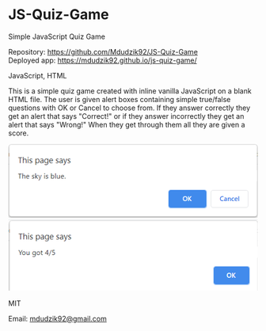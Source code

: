 # JS-Quiz-Game

Simple JavaScript Quiz Game

<!-- Live link to deployed app -->

Repository: https://github.com/Mdudzik92/JS-Quiz-Game<br>
Deployed app: https://mdudzik92.github.io/js-quiz-game/

<!-- Technologies used -->

JavaScript, HTML

<!-- Explanation of what the app is -->

This is a simple quiz game created with inline vanilla JavaScript on a blank HTML file. The user is given alert boxes containing simple true/false questions with OK or Cancel to choose from. If they answer correctly they get an alert that says "Correct!" or if they answer incorrectly they get an alert that says "Wrong!" When they get through them all they are given a score.

<!-- Screenshot -->

<img src="./img1.png">
<img src="./img2.png">

<!-- License -->

MIT

<!-- Contact information -->

Email: mdudzik92@gmail.com
